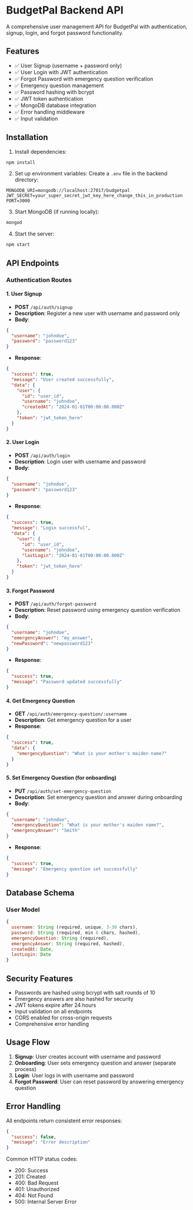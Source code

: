 # BudgetPal Backend API

A comprehensive user management API for BudgetPal with authentication, signup, login, and forgot password functionality.

## Features

- ✅ User Signup (username + password only)
- ✅ User Login with JWT authentication
- ✅ Forgot Password with emergency question verification
- ✅ Emergency question management
- ✅ Password hashing with bcrypt
- ✅ JWT token authentication
- ✅ MongoDB database integration
- ✅ Error handling middleware
- ✅ Input validation

## Installation

1. Install dependencies:
```bash
npm install
```

2. Set up environment variables:
Create a `.env` file in the backend directory:
```
MONGODB_URI=mongodb://localhost:27017/budgetpal
JWT_SECRET=your_super_secret_jwt_key_here_change_this_in_production
PORT=3000
```

3. Start MongoDB (if running locally):
```bash
mongod
```

4. Start the server:
```bash
npm start
```

## API Endpoints

### Authentication Routes

#### 1. User Signup
- **POST** `/api/auth/signup`
- **Description**: Register a new user with username and password only
- **Body**:
```json
{
  "username": "johndoe",
  "password": "password123"
}
```
- **Response**:
```json
{
  "success": true,
  "message": "User created successfully",
  "data": {
    "user": {
      "id": "user_id",
      "username": "johndoe",
      "createdAt": "2024-01-01T00:00:00.000Z"
    },
    "token": "jwt_token_here"
  }
}
```

#### 2. User Login
- **POST** `/api/auth/login`
- **Description**: Login user with username and password
- **Body**:
```json
{
  "username": "johndoe",
  "password": "password123"
}
```
- **Response**:
```json
{
  "success": true,
  "message": "Login successful",
  "data": {
    "user": {
      "id": "user_id",
      "username": "johndoe",
      "lastLogin": "2024-01-01T00:00:00.000Z"
    },
    "token": "jwt_token_here"
  }
}
```

#### 3. Forgot Password
- **POST** `/api/auth/forgot-password`
- **Description**: Reset password using emergency question verification
- **Body**:
```json
{
  "username": "johndoe",
  "emergencyAnswer": "my_answer",
  "newPassword": "newpassword123"
}
```
- **Response**:
```json
{
  "success": true,
  "message": "Password updated successfully"
}
```

#### 4. Get Emergency Question
- **GET** `/api/auth/emergency-question/:username`
- **Description**: Get emergency question for a user
- **Response**:
```json
{
  "success": true,
  "data": {
    "emergencyQuestion": "What is your mother's maiden name?"
  }
}
```

#### 5. Set Emergency Question (for onboarding)
- **PUT** `/api/auth/set-emergency-question`
- **Description**: Set emergency question and answer during onboarding
- **Body**:
```json
{
  "username": "johndoe",
  "emergencyQuestion": "What is your mother's maiden name?",
  "emergencyAnswer": "Smith"
}
```
- **Response**:
```json
{
  "success": true,
  "message": "Emergency question set successfully"
}
```

## Database Schema

### User Model
```javascript
{
  username: String (required, unique, 3-30 chars),
  password: String (required, min 6 chars, hashed),
  emergencyQuestion: String (required),
  emergencyAnswer: String (required, hashed),
  createdAt: Date,
  lastLogin: Date
}
```

## Security Features

- Passwords are hashed using bcrypt with salt rounds of 10
- Emergency answers are also hashed for security
- JWT tokens expire after 24 hours
- Input validation on all endpoints
- CORS enabled for cross-origin requests
- Comprehensive error handling

## Usage Flow

1. **Signup**: User creates account with username and password
2. **Onboarding**: User sets emergency question and answer (separate process)
3. **Login**: User logs in with username and password
4. **Forgot Password**: User can reset password by answering emergency question

## Error Handling

All endpoints return consistent error responses:
```json
{
  "success": false,
  "message": "Error description"
}
```

Common HTTP status codes:
- 200: Success
- 201: Created
- 400: Bad Request
- 401: Unauthorized
- 404: Not Found
- 500: Internal Server Error
